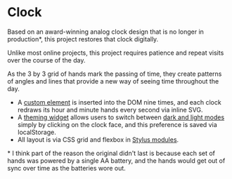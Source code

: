 # Clock

Based on an award-winning analog clock design that is no longer in production*, this project restores that clock digitally.

Unlike most online projects, this project requires patience and repeat visits over the course of the day.

As the 3 by 3 grid of hands mark the passing of time, they create patterns of angles and lines that provide a new way of seeing time throughout the day.

- A [custom element][clock] is inserted into the DOM nine times, and each clock redraws its hour and minute hands every second via inline SVG.
- A [theming widget][theme] allows users to switch between [dark and light modes][modes] simply by clicking on the clock face, and this preference is saved via localStorage.
- All layout is via CSS grid and flexbox in [Stylus modules][stylus].

[clock]: /source/js/modules/Clock.js
[theme]: /source/js/modules/Theme.js
[modes]: /source/stylus/clock/theme.styl
[stylus]: /source/stylus/

\* I think part of the reason the original didn't last is because each set of hands was powered by a single AA battery, and the hands would get out of sync over time as the batteries wore out.